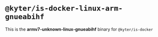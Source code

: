 # `@kyter/is-docker-linux-arm-gnueabihf`

This is the **armv7-unknown-linux-gnueabihf** binary for `@kyter/is-docker`
